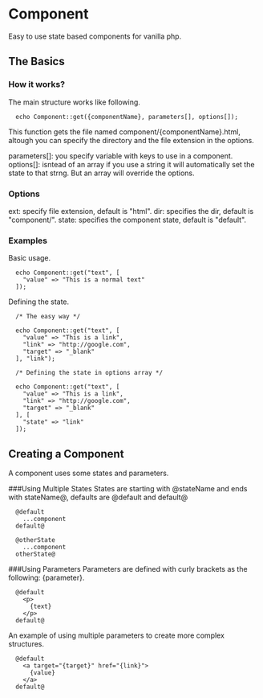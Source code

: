 # Component
Easy to use state based components for vanilla php.

## The Basics

### How it works?
The main structure works like following.

```
  echo Component::get({componentName}, parameters[], options[]);
```

This function gets the file named component/{componentName}.html, 
altough you can specify the directory and the file extension in the options.

parameters[]: you specify variable with keys to use in a component.
options[]: isntead of an array if you use a string it will automatically set the state to that strng. 
But an array will override the options.
### Options
ext: specify file extension, default is "html".
dir: specifies the dir, default is "component/".
state: specifies the component state, default is "default".

### Examples
Basic usage.
```
  echo Component::get("text", [
    "value" => "This is a normal text"
  ]);
```

Defining the state.
```
  /* The easy way */
  
  echo Component::get("text", [
    "value" => "This is a link",
    "link" => "http://google.com",
    "target" => "_blank"
  ], "link");
  
  /* Defining the state in options array */
  
  echo Component::get("text", [
    "value" => "This is a link",
    "link" => "http://google.com",
    "target" => "_blank"
  ], [
    "state" => "link"
  ]);
```

## Creating a Component
A component uses some states and parameters.

###Using Multiple States
States are starting with @stateName and ends with stateName@, defaults are @default and default@
```
  @default
    ...component
  default@

  @otherState
    ...component
  otherState@
```

###Using Parameters
Parameters are defined with curly brackets as the following: {parameter}.
```
  @default
    <p>
      {text}
    </p>
  default@
```

An example of using multiple parameters to create more complex structures.
```
  @default
    <a target="{target}" href="{link}">
      {value}
    </a>
  default@
```
